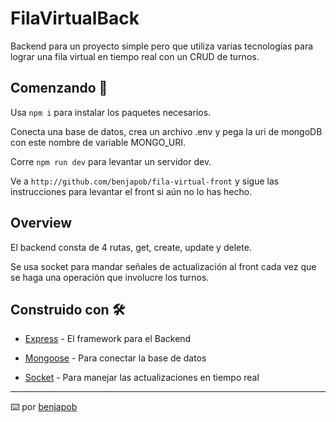 # FilaVirtualBack

Backend para un proyecto simple pero que utiliza varias tecnologías para lograr una fila virtual en tiempo real con un CRUD de turnos.

## Comenzando 🚀

Usa `npm i` para instalar los paquetes necesarios.

Conecta una base de datos, crea un archivo .env y pega la uri de mongoDB con este nombre de variable MONGO_URI.

Corre `npm run dev` para levantar un servidor dev.

Ve a `http://github.com/benjapob/fila-virtual-front` y sigue las instrucciones para levantar el front si aún no lo has hecho.

## Overview

El backend consta de 4 rutas, get, create, update y delete.

Se usa socket para mandar señales de actualización al front cada vez que se haga una operación que involucre los turnos.

## Construido con 🛠️

* [Express](https://expressjs.com/es/) - El framework para el Backend

* [Mongoose](https://mongoosejs.com/docs/guide.html) - Para conectar la base de datos

* [Socket](https://socket.io/docs/v4/) - Para manejar las actualizaciones en tiempo real

---
⌨️ por [benjapob](https://github.com/benjapob)